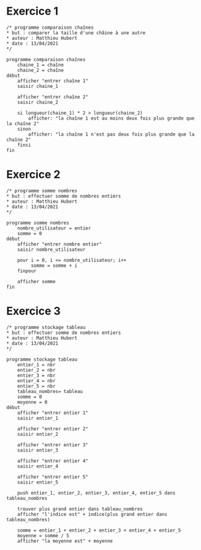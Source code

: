 # Exercice 1


    /* programme comparaison chaînes
    * but : comparer la taille d'une châine à une autre
    * auteur : Matthieu Hubert
    * date : 13/04/2021
    */
    
    programme comparaison chaînes
	    chaine_1 = chaîne
	    chaine_2 = chaîne
	début
		afficher "entrer chaîne 1"
		saisir chaine_1
		
		afficher "entrer chaîne 2"
		saisir chaine_2

		si longueur(chaine_1) * 2 > longueur(chaine_2) 
			afficher: "la chaîne 1 est au moins deux fois plus grande que la chaîne 2"
		sinon
			afficher: "la chaîne 1 n'est pas deux fois plus grande que la chaîne 2"
		finsi
	fin


# Exercice 2

    /* programme somme nombres
    * but : effectuer somme de nombres entiers
    * auteur : Matthieu Hubert
    * date : 13/04/2021
    */
    
    programme somme nombres
	    nombre_utilisateur = entier
	    somme = 0 
	début
		afficher "entrer nombre entier"
		saisir nombre_utilisateur
		
		pour i = 0, i <= nombre_utilisateur; i++
			 somme = somme + i
		finpour
		
		afficher somme
	fin

# Exercice 3

    /* programme stockage tableau 
    * but : effectuer somme de nombres entiers
    * auteur : Matthieu Hubert
    * date : 13/04/2021
    */
    
    programme stockage tableau 
	    entier_1 = nbr
	    entier_2 = nbr
	    entier_3 = nbr
	    entier_4 = nbr
	    entier_5 = nbr
	    tableau_nombres= tableau
	    somme = 0
	    moyenne = 0
	début
		afficher "entrer entier 1"
		saisir entier_1
		
		afficher "entrer entier 2"
		saisir entier_2

		afficher "entrer entier 3"
		saisir entier_3

		afficher "entrer entier 4"
		saisir entier_4

		afficher "entrer entier 5"
		saisir entier_5
		
		push entier_1, entier_2, entier_3, entier_4, entier_5 dans tableau_nombres
		
		trouver plus grand entier dans tableau_nombres
		afficher "l'indice est" + indice(plus grand entier dans tableau_nombres)
		
		somme = entier_1 + entier_2 + entier_3 + entier_4 + entier_5 
		moyenne = somme / 5
		afficher "la moyenne est" + moyenne
